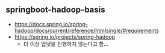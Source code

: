 ## springboot-hadoop-basis
* https://docs.spring.io/spring-hadoop/docs/current/reference/htmlsingle/#requirements
* https://spring.io/projects/spring-hadoop
  * 더 이상 업뎃을 진행하지 않는다고 함...